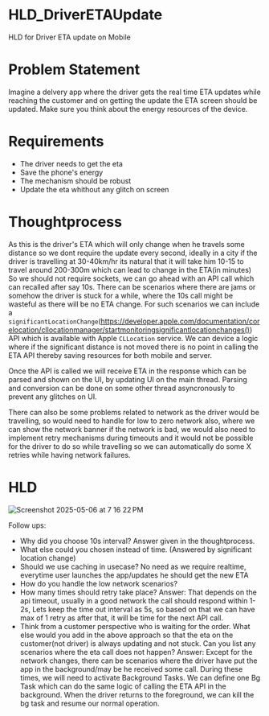 # HLD_DriverETAUpdate
HLD for Driver ETA update on Mobile


# Problem Statement
Imagine a delvery app where the driver gets the real time ETA updates while reaching the customer and on getting the update the ETA screen should be updated. Make sure you think about the energy resources of the device.

# Requirements

- The driver needs to get the eta
- Save the phone's energy
- The mechanism should be robust
- Update the eta whithout any glitch on screen

# Thoughtprocess

As this is the driver's ETA which will only change when he travels some distance so we dont require the update every second, ideally in a city if the driver is travelling at 30-40km/hr its natural that it will take him 10-15 to travel around 200-300m which can lead to change in the ETA(in minutes)
So we should not require sockets, we can go ahead with an API call which can recalled after say 10s.
There can be scenarios where there are jams or somehow the driver is stuck for a while, where the 10s call might be wasteful as there will be no ETA change. For such scenarios we can include a `significantLocationChange`(https://developer.apple.com/documentation/corelocation/cllocationmanager/startmonitoringsignificantlocationchanges()) API which is available with Apple `CLLocation` service. We can device a logic where if the significant distance is not moved there is no point in calling the ETA API thereby saving resources for both mobile and server.

Once the API is called we will receive ETA in the response which can be parsed and shown on the UI, by updating UI on the main thread. Parsing and conversion can be done on some other thread asyncronously to prevent any glitches on UI.

There can also be some problems related to network as the driver would be travelling, so would need to handle for low to zero network also, where we can show the network banner if the network is bad, we would also need to implement retry mechanisms during timeouts and it would not be possible for the driver to do so while travelling so we can automatically do some X retries while having network failures.


# HLD
![Screenshot 2025-05-06 at 7 16 22 PM](https://github.com/user-attachments/assets/2dd70e96-5462-4939-b46c-aac00a9d492d)

Follow ups:

- Why did you choose 10s interval? Answer given in the thoughtprocess.
- What else could you chosen instead of time. (Answered by significant location change)
- Should we use caching in usecase? No need as we require realtime, everytime user launches the app/updates he should get the new ETA
- How do you handle the low network scenarios?
- How many times should retry take place? 
  Answer: That depends on the api timeout, usually in a good network the call should respond within 1-2s, Lets keep the time out interval as 5s, so based on that we can have max of 1 retry as after that, it will be time for the next API call.
- Think from a customer perspective who is waiting for the order. What else would you add in the above approach so that the eta on the customer(not driver) is always updating and not stuck. Can you list any scenarios where the eta call does not happen?
Answer: Except for the network changes, there can be scenarios where the driver have put the app in the background/may be he received some call. During these times, we will need to activate Background Tasks. 
We can define one Bg Task which can do the same logic of calling the ETA API in the background. When the driver returns to the foreground, we can kill the bg task and resume our normal operation.

